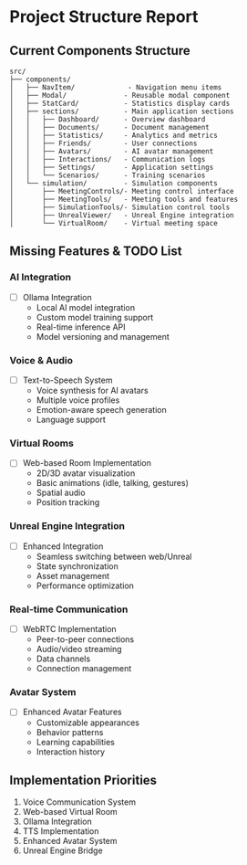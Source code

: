 # Project Structure Report

## Current Components Structure
```
src/
├── components/
│   ├── NavItem/             - Navigation menu items
│   ├── Modal/              - Reusable modal component
│   ├── StatCard/           - Statistics display cards
│   ├── sections/           - Main application sections
│   │   ├── Dashboard/      - Overview dashboard
│   │   ├── Documents/      - Document management
│   │   ├── Statistics/     - Analytics and metrics
│   │   ├── Friends/        - User connections
│   │   ├── Avatars/        - AI avatar management
│   │   ├── Interactions/   - Communication logs
│   │   ├── Settings/       - Application settings
│   │   └── Scenarios/      - Training scenarios
│   └── simulation/         - Simulation components
│       ├── MeetingControls/- Meeting control interface
│       ├── MeetingTools/   - Meeting tools and features
│       ├── SimulationTools/- Simulation control tools
│       ├── UnrealViewer/   - Unreal Engine integration
│       └── VirtualRoom/    - Virtual meeting space
```

## Missing Features & TODO List

### AI Integration
- [ ] Ollama Integration
  - Local AI model integration
  - Custom model training support
  - Real-time inference API
  - Model versioning and management

### Voice & Audio
- [ ] Text-to-Speech System
  - Voice synthesis for AI avatars
  - Multiple voice profiles
  - Emotion-aware speech generation
  - Language support

### Virtual Rooms
- [ ] Web-based Room Implementation
  - 2D/3D avatar visualization
  - Basic animations (idle, talking, gestures)
  - Spatial audio
  - Position tracking

### Unreal Engine Integration
- [ ] Enhanced Integration
  - Seamless switching between web/Unreal
  - State synchronization
  - Asset management
  - Performance optimization

### Real-time Communication
- [ ] WebRTC Implementation
  - Peer-to-peer connections
  - Audio/video streaming
  - Data channels
  - Connection management

### Avatar System
- [ ] Enhanced Avatar Features
  - Customizable appearances
  - Behavior patterns
  - Learning capabilities
  - Interaction history

## Implementation Priorities

1. Voice Communication System
2. Web-based Virtual Room
3. Ollama Integration
4. TTS Implementation
5. Enhanced Avatar System
6. Unreal Engine Bridge